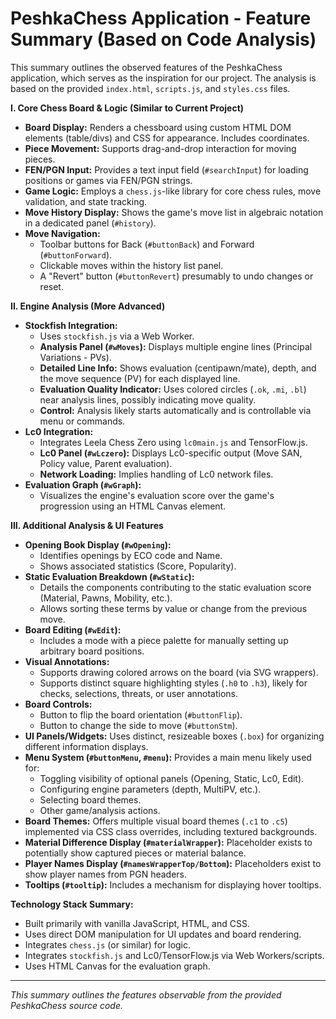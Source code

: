 # PeshkaChess Application - Feature Summary (Based on Code Analysis)

This summary outlines the observed features of the PeshkaChess application, which serves as the inspiration for our project. The analysis is based on the provided `index.html`, `scripts.js`, and `styles.css` files.

**I. Core Chess Board & Logic (Similar to Current Project)**

*   **Board Display:** Renders a chessboard using custom HTML DOM elements (table/divs) and CSS for appearance. Includes coordinates.
*   **Piece Movement:** Supports drag-and-drop interaction for moving pieces.
*   **FEN/PGN Input:** Provides a text input field (`#searchInput`) for loading positions or games via FEN/PGN strings.
*   **Game Logic:** Employs a `chess.js`-like library for core chess rules, move validation, and state tracking.
*   **Move History Display:** Shows the game's move list in algebraic notation in a dedicated panel (`#history`).
*   **Move Navigation:**
    *   Toolbar buttons for Back (`#buttonBack`) and Forward (`#buttonForward`).
    *   Clickable moves within the history list panel.
    *   A "Revert" button (`#buttonRevert`) presumably to undo changes or reset.

**II. Engine Analysis (More Advanced)**

*   **Stockfish Integration:**
    *   Uses `stockfish.js` via a Web Worker.
    *   **Analysis Panel (`#wMoves`):** Displays multiple engine lines (Principal Variations - PVs).
    *   **Detailed Line Info:** Shows evaluation (centipawn/mate), depth, and the move sequence (PV) for each displayed line.
    *   **Evaluation Quality Indicator:** Uses colored circles (`.ok`, `.mi`, `.bl`) near analysis lines, possibly indicating move quality.
    *   **Control:** Analysis likely starts automatically and is controllable via menu or commands.
*   **Lc0 Integration:**
    *   Integrates Leela Chess Zero using `lc0main.js` and TensorFlow.js.
    *   **Lc0 Panel (`#wLczero`):** Displays Lc0-specific output (Move SAN, Policy value, Parent evaluation).
    *   **Network Loading:** Implies handling of Lc0 network files.
*   **Evaluation Graph (`#wGraph`):**
    *   Visualizes the engine's evaluation score over the game's progression using an HTML Canvas element.

**III. Additional Analysis & UI Features**

*   **Opening Book Display (`#wOpening`):**
    *   Identifies openings by ECO code and Name.
    *   Shows associated statistics (Score, Popularity).
*   **Static Evaluation Breakdown (`#wStatic`):**
    *   Details the components contributing to the static evaluation score (Material, Pawns, Mobility, etc.).
    *   Allows sorting these terms by value or change from the previous move.
*   **Board Editing (`#wEdit`):**
    *   Includes a mode with a piece palette for manually setting up arbitrary board positions.
*   **Visual Annotations:**
    *   Supports drawing colored arrows on the board (via SVG wrappers).
    *   Supports distinct square highlighting styles (`.h0` to `.h3`), likely for checks, selections, threats, or user annotations.
*   **Board Controls:**
    *   Button to flip the board orientation (`#buttonFlip`).
    *   Button to change the side to move (`#buttonStm`).
*   **UI Panels/Widgets:** Uses distinct, resizeable boxes (`.box`) for organizing different information displays.
*   **Menu System (`#buttonMenu`, `#menu`):** Provides a main menu likely used for:
    *   Toggling visibility of optional panels (Opening, Static, Lc0, Edit).
    *   Configuring engine parameters (depth, MultiPV, etc.).
    *   Selecting board themes.
    *   Other game/analysis actions.
*   **Board Themes:** Offers multiple visual board themes (`.c1` to `.c5`) implemented via CSS class overrides, including textured backgrounds.
*   **Material Difference Display (`#materialWrapper`):** Placeholder exists to potentially show captured pieces or material balance.
*   **Player Names Display (`#namesWrapperTop/Bottom`):** Placeholders exist to show player names from PGN headers.
*   **Tooltips (`#tooltip`):** Includes a mechanism for displaying hover tooltips.

**Technology Stack Summary:**

*   Built primarily with vanilla JavaScript, HTML, and CSS.
*   Uses direct DOM manipulation for UI updates and board rendering.
*   Integrates `chess.js` (or similar) for logic.
*   Integrates `stockfish.js` and Lc0/TensorFlow.js via Web Workers/scripts.
*   Uses HTML Canvas for the evaluation graph.

---
*This summary outlines the features observable from the provided PeshkaChess source code.*